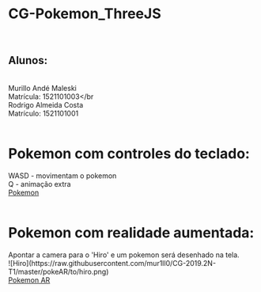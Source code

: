 # CG-Pokemon_ThreeJS
<br><h2>Alunos:</h2></br>
Murillo Andé Maleski</br>
Matrícula: 1521101003</br</br>
Rodrigo Almeida Costa</br>
Matrículo: 1521101001</br></br>

<h1> Pokemon com controles do teclado:</h1>
WASD - movimentam o pokemon</br>
Q - animação extra</br>
<a href='./poke/index.html'>Pokemon</a></br></br>


<h1> Pokemon com realidade aumentada:</h1>
Apontar a camera para o 'Hiro' e um pokemon será desenhado na tela.</br>
![Hiro](https://raw.githubusercontent.com/mur1ll0/CG-2019.2N-T1/master/pokeAR/to/hiro.png)</br>
<a href='./pokeAR/index.html'>Pokemon AR</a></br>
